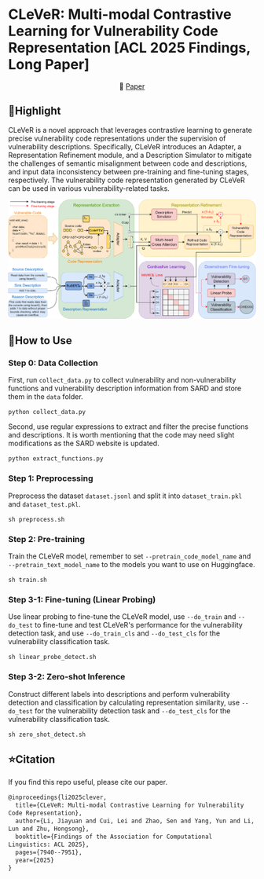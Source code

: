 # CLeVeR: Multi-modal Contrastive Learning for Vulnerability Code Representation [ACL 2025 Findings, Long Paper]

<div align="center">
  
:memo: [Paper](https://aclanthology.org/2025.findings-acl.414/)

</div>

## :rocket:Highlight
CLeVeR is a novel approach that leverages contrastive learning to generate precise vulnerability code representations under the supervision of vulnerability descriptions. Specifically, CLeVeR introduces an Adapter, a Representation Refinement module, and a Description Simulator to mitigate the challenges of semantic misalignment between code and descriptions, and input data inconsistency between pre-training and fine-tuning stages, respectively. The vulnerability code representation generated by CLeVeR can be used in various vulnerability-related tasks.


![image](https://github.com/yoimiya-nlp/CLeVeR/blob/main/CLEVER_Framework.png)
## :wrench:How to Use
### Step 0: Data Collection
First, run ```collect_data.py``` to collect vulnerability and non-vulnerability functions and vulnerability description information from SARD and store them in the ```data``` folder.
```
python collect_data.py
```
Second, use regular expressions to extract and filter the precise functions and descriptions. It is worth mentioning that the code may need slight modifications as the SARD website is updated.
```
python extract_functions.py
```
### Step 1: Preprocessing
Preprocess the dataset ```dataset.jsonl``` and split it into ```dataset_train.pkl``` and ```dataset_test.pkl```.
```
sh preprocess.sh
```
### Step 2: Pre-training
Train the CLeVeR model, remember to set ```--pretrain_code_model_name``` and ```--pretrain_text_model_name``` to the models you want to use on Huggingface.
```
sh train.sh
```
### Step 3-1: Fine-tuning (Linear Probing)
Use linear probing to fine-tune the CLeVeR model, use ```--do_train``` and ```--do_test``` to fine-tune and test CLeVeR's performance for the vulnerability detection task, and use ```--do_train_cls``` and ```--do_test_cls``` for the vulnerability classification task.
```
sh linear_probe_detect.sh
```
### Step 3-2: Zero-shot Inference
Construct different labels into descriptions and perform vulnerability detection and classification by calculating representation similarity,  use ```--do_test``` for the vulnerability detection task and ```--do_test_cls``` for the vulnerability classification task.
```
sh zero_shot_detect.sh
```
## :star:Citation
If you find this repo useful, please cite our paper.
```
@inproceedings{li2025clever,
  title={CLeVeR: Multi-modal Contrastive Learning for Vulnerability Code Representation},
  author={Li, Jiayuan and Cui, Lei and Zhao, Sen and Yang, Yun and Li, Lun and Zhu, Hongsong},
  booktitle={Findings of the Association for Computational Linguistics: ACL 2025},
  pages={7940--7951},
  year={2025}
}
```
